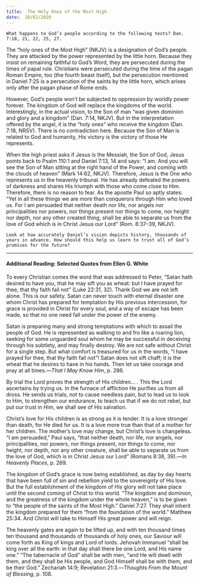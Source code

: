 ```yaml
---
title:  The Holy Ones of the Most High
date:  20/02/2020
---
```


`What happens to God’s people according to the following texts? Dan. 7:18, 21, 22, 25, 27.`

The “holy ones of the Most High” (NKJV) is a designation of God’s people. They are attacked by the power represented by the little horn. Because they insist on remaining faithful to God’s Word, they are   persecuted during the times of papal rule. Christians were persecuted during the time of the pagan Roman Empire,    too (the fourth beast itself), but the persecution mentioned in Daniel 7:25 is a persecution of the saints by the little horn, which arises only after the pagan phase of Rome ends.

However, God’s people won’t be subjected to oppression by worldly power forever. The kingdom of God will replace the kingdoms of the world. Interestingly, in the actual vision, to the Son of man “was given dominion and glory and a kingdom” (Dan. 7:14, NKJV). But in the interpretation offered by the angel, it is the “holy ones” who receive the kingdom (Dan. 7:18, NRSV). There is no contradiction here. Because the Son of Man is related to God and humanity, His victory is the victory of those He represents.

When the high priest asks if Jesus is the Messiah, the Son of God, Jesus points back to Psalm 110:1 and Daniel 7:13, 14 and says: “I am. And you will see the Son of Man sitting at the right hand of the Power, and coming with the clouds of heaven” (Mark 14:62, NKJV). Therefore, Jesus is the One who represents us in the heavenly tribunal. He has already defeated the powers of darkness and shares His triumph with those who come close to Him. Therefore, there is no reason to fear. As the apostle Paul so aptly states: “Yet in all these things we are more than conquerors through Him who loved us. For I am persuaded that neither death nor life, nor angels nor principalities nor powers, nor things present nor things to come, nor height nor depth, nor any other created thing, shall be able to separate us from the love of God which is in Christ Jesus our Lord” (Rom. 8:37–39, NKJV).

`Look at how accurately Daniel’s vision depicts history, thousands of years in advance. How should this help us learn to trust all of God’s promises for the future?`

---

#### Additional Reading: Selected Quotes from Ellen G. White

To every Christian comes the word that was addressed to Peter, “Satan hath desired to have you, that he may sift you as wheat: but I have prayed for thee, that thy faith fail not” (Luke 22:31, 32). Thank God we are not left alone. This is our safety. Satan can never touch with eternal disaster one whom Christ has prepared for temptation by His previous intercession, for grace is provided in Christ for every soul, and a way of escape has been made, so that no one need fall under the power of the enemy.

Satan is preparing many and strong temptations with which to assail the people of God. He is represented as walking to and fro like a roaring lion, seeking for some unguarded soul whom he may be successful in deceiving through his subtlety, and may finally destroy. We are not safe without Christ for a single step. But what comfort is treasured for us in the words, “I have prayed for thee, that thy faith fail not”! Satan does not sift chaff; it is the wheat that he desires to have in his hands. Then let us take courage and pray at all times.—_That I May Know Him_, p. 286.

By trial the Lord proves the strength of His children… . This the Lord ascertains by trying us. In the furnace of affliction He purifies us from all dross. He sends us trials, not to cause needless pain, but to lead us to look to Him, to strengthen our endurance, to teach us that if we do not rebel, but put our trust in Him, we shall see of His salvation.

Christ’s love for His children is as strong as it is tender. It is a love stronger than death, for He died for us. It is a love more true than that of a mother for her children. The mother’s love may change, but Christ’s love is changeless. “I am persuaded,” Paul says, “that neither death, nor life, nor angels, nor principalities, nor powers, nor things present, nor things to come, nor height, nor depth, nor any other creature, shall be able to separate us from the love of God, which is in Christ Jesus our Lord” (Romans 8:38, 39).—_In Heavenly Places_, p. 269.

The kingdom of God’s grace is now being established, as day by day hearts that have been full of sin and rebellion yield to the sovereignty of His love. But the full establishment of the kingdom of His glory will not take place until the second coming of Christ to this world. “The kingdom and dominion, and the greatness of the kingdom under the whole heaven,” is to be given to “the people of the saints of the Most High.” Daniel 7:27. They shall inherit the kingdom prepared for them “from the foundation of the world.” Matthew 25:34. And Christ will take to Himself His great power and will reign.

The heavenly gates are again to be lifted up, and with ten thousand times ten thousand and thousands of thousands of holy ones, our Saviour will come forth as King of kings and Lord of lords. Jehovah Immanuel “shall be king over all the earth: in that day shall there be one Lord, and His name one.” “The tabernacle of God” shall be with men, “and He will dwell with them, and they shall be His people, and God Himself shall be with them, and be their God.” Zechariah 14:9; Revelation 21:3.—_Thoughts From the Mount of Blessing_, p. 108.